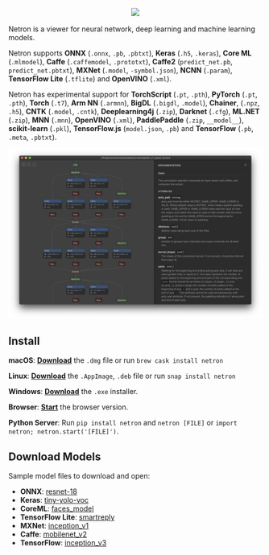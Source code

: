 
<p align='center'><a href='https://github.com/lutzroeder/netron'><img width='400' src='media/logo.png'/></a></p>

Netron is a viewer for neural network, deep learning and machine learning models. 

Netron supports **ONNX** (`.onnx`, `.pb`, `.pbtxt`), **Keras** (`.h5`, `.keras`), **Core ML** (`.mlmodel`), **Caffe** (`.caffemodel`, `.prototxt`), **Caffe2** (`predict_net.pb`, `predict_net.pbtxt`), **MXNet** (`.model`, `-symbol.json`), **NCNN** (`.param`), **TensorFlow Lite** (`.tflite`) and **OpenVINO** (`.xml`).

Netron has experimental support for **TorchScript** (`.pt`, `.pth`), **PyTorch** (`.pt`, `.pth`), **Torch** (`.t7`), **Arm NN** (`.armnn`), **BigDL** (`.bigdl`, `.model`), **Chainer**, (`.npz`, `.h5`), **CNTK** (`.model`, `.cntk`), **Deeplearning4j** (`.zip`), **Darknet** (`.cfg`), **ML.NET** (`.zip`), **MNN** (`.mnn`), **OpenVINO** (`.xml`), **PaddlePaddle** (`.zip`, `__model__`), **scikit-learn** (`.pkl`), **TensorFlow.js** (`model.json`, `.pb`) and **TensorFlow** (`.pb`, `.meta`, `.pbtxt`).

<p align='center'><a href='https://www.lutzroeder.com/ai'><img src='media/screenshot.png' width='800'></a></p>

## Install

**macOS**: [**Download**](https://github.com/lutzroeder/netron/releases/latest) the `.dmg` file or run `brew cask install netron`

**Linux**: [**Download**](https://github.com/lutzroeder/netron/releases/latest) the `.AppImage`, `.deb` file or run `snap install netron` 

**Windows**: [**Download**](https://github.com/lutzroeder/netron/releases/latest) the `.exe` installer.

**Browser**: [**Start**](https://www.lutzroeder.com/ai/netron) the browser version.

**Python Server**: Run `pip install netron` and `netron [FILE]` or `import netron; netron.start('[FILE]')`.

## Download Models

Sample model files to download and open:

 * **ONNX**: [resnet-18](https://s3.amazonaws.com/onnx-model-zoo/resnet/resnet18v1/resnet18v1.onnx)
 * **Keras**: [tiny-yolo-voc](https://github.com/hollance/YOLO-CoreML-MPSNNGraph/raw/master/Convert/yad2k/model_data/tiny-yolo-voc.h5)
 * **CoreML**: [faces_model](https://github.com/NovaTecConsulting/FaceRecognition-in-ARKit/files/1526806/faces_model.mlmodel.zip) 
 * **TensorFlow Lite**: [smartreply](https://storage.googleapis.com/download.tensorflow.org/models/tflite/smartreply_1.0_2017_11_01.zip)
 * **MXNet**: [inception_v1](https://s3.amazonaws.com/model-server/models/onnx-inception_v1/inception_v1.model)
 * **Caffe**: [mobilenet_v2](https://raw.githubusercontent.com/shicai/MobileNet-Caffe/master/mobilenet_v2.caffemodel)
 * **TensorFlow**: [inception_v3](https://storage.googleapis.com/download.tensorflow.org/models/inception_v3_2016_08_28_frozen.pb.tar.gz)
